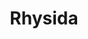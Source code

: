 ---
title: Rhysida
thumb: rhysida_thumb.png
taxonomy: /skolopender/taxonomie/rhysida
type: page
layout: caresheets_genus
---